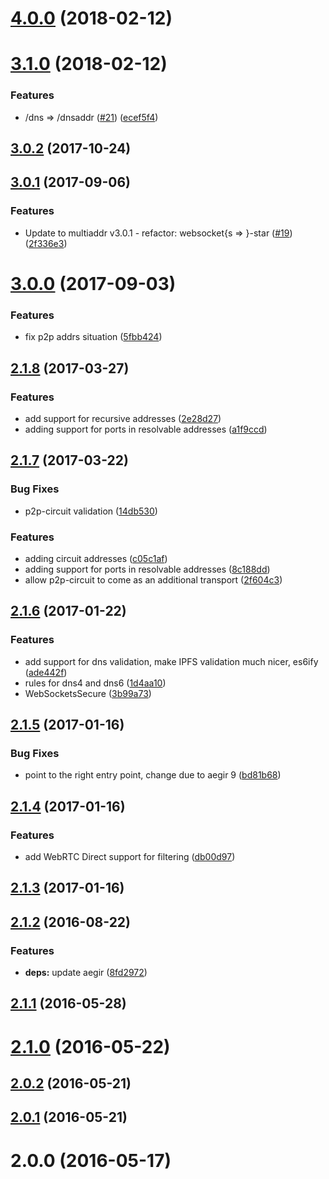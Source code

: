 <a name="4.0.0"></a>
# [4.0.0](https://github.com/whyrusleeping/js-mafmt/compare/v3.1.0...v4.0.0) (2018-02-12)



<a name="3.1.0"></a>
# [3.1.0](https://github.com/whyrusleeping/js-mafmt/compare/v3.0.2...v3.1.0) (2018-02-12)


### Features

* /dns => /dnsaddr ([#21](https://github.com/whyrusleeping/js-mafmt/issues/21)) ([ecef5f4](https://github.com/whyrusleeping/js-mafmt/commit/ecef5f4))



<a name="3.0.2"></a>
## [3.0.2](https://github.com/whyrusleeping/js-mafmt/compare/v3.0.1...v3.0.2) (2017-10-24)



<a name="3.0.1"></a>
## [3.0.1](https://github.com/whyrusleeping/js-mafmt/compare/v3.0.0...v3.0.1) (2017-09-06)


### Features

* Update to multiaddr v3.0.1 - refactor: websocket{s => }-star ([#19](https://github.com/whyrusleeping/js-mafmt/issues/19)) ([2f336e3](https://github.com/whyrusleeping/js-mafmt/commit/2f336e3))



<a name="3.0.0"></a>
# [3.0.0](https://github.com/whyrusleeping/js-mafmt/compare/v2.1.8...v3.0.0) (2017-09-03)


### Features

* fix p2p addrs situation  ([5fbb424](https://github.com/whyrusleeping/js-mafmt/commit/5fbb424))



<a name="2.1.8"></a>
## [2.1.8](https://github.com/whyrusleeping/js-mafmt/compare/v2.1.7...v2.1.8) (2017-03-27)


### Features

* add support for recursive addresses ([2e28d27](https://github.com/whyrusleeping/js-mafmt/commit/2e28d27))
* adding support for ports in resolvable addresses ([a1f9ccd](https://github.com/whyrusleeping/js-mafmt/commit/a1f9ccd))



<a name="2.1.7"></a>
## [2.1.7](https://github.com/whyrusleeping/js-mafmt/compare/v2.1.6...v2.1.7) (2017-03-22)


### Bug Fixes

* p2p-circuit validation ([14db530](https://github.com/whyrusleeping/js-mafmt/commit/14db530))


### Features

* adding circuit addresses ([c05c1af](https://github.com/whyrusleeping/js-mafmt/commit/c05c1af))
* adding support for ports in resolvable addresses ([8c188dd](https://github.com/whyrusleeping/js-mafmt/commit/8c188dd))
* allow p2p-circuit to come as an additional transport ([2f604c3](https://github.com/whyrusleeping/js-mafmt/commit/2f604c3))



<a name="2.1.6"></a>
## [2.1.6](https://github.com/whyrusleeping/js-mafmt/compare/v2.1.5...v2.1.6) (2017-01-22)


### Features

* add support for dns validation, make IPFS validation much nicer, es6ify ([ade442f](https://github.com/whyrusleeping/js-mafmt/commit/ade442f))
* rules for dns4 and dns6 ([1d4aa10](https://github.com/whyrusleeping/js-mafmt/commit/1d4aa10))
* WebSocketsSecure ([3b99a73](https://github.com/whyrusleeping/js-mafmt/commit/3b99a73))



<a name="2.1.5"></a>
## [2.1.5](https://github.com/whyrusleeping/js-mafmt/compare/v2.1.4...v2.1.5) (2017-01-16)


### Bug Fixes

* point to the right entry point, change due to aegir 9 ([bd81b68](https://github.com/whyrusleeping/js-mafmt/commit/bd81b68))



<a name="2.1.4"></a>
## [2.1.4](https://github.com/whyrusleeping/js-mafmt/compare/v2.1.3...v2.1.4) (2017-01-16)


### Features

* add WebRTC Direct support for filtering ([db00d97](https://github.com/whyrusleeping/js-mafmt/commit/db00d97))



<a name="2.1.3"></a>
## [2.1.3](https://github.com/whyrusleeping/js-mafmt/compare/v2.1.2...v2.1.3) (2017-01-16)



<a name="2.1.2"></a>
## [2.1.2](https://github.com/whyrusleeping/js-mafmt/compare/v2.1.1...v2.1.2) (2016-08-22)


### Features

* **deps:** update aegir ([8fd2972](https://github.com/whyrusleeping/js-mafmt/commit/8fd2972))



<a name="2.1.1"></a>
## [2.1.1](https://github.com/whyrusleeping/js-mafmt/compare/v2.1.0...v2.1.1) (2016-05-28)



<a name="2.1.0"></a>
# [2.1.0](https://github.com/whyrusleeping/js-mafmt/compare/v2.0.2...v2.1.0) (2016-05-22)



<a name="2.0.2"></a>
## [2.0.2](https://github.com/whyrusleeping/js-mafmt/compare/v2.0.1...v2.0.2) (2016-05-21)



<a name="2.0.1"></a>
## [2.0.1](https://github.com/whyrusleeping/js-mafmt/compare/v2.0.0...v2.0.1) (2016-05-21)



<a name="2.0.0"></a>
# 2.0.0 (2016-05-17)



